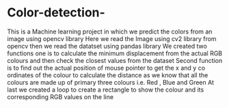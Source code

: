 # Color-detection-
This is a Machine learning project in which we predict the colors from an image using opencv library
Here we read the Image using cv2 library from opencv then we read the datatset using pandas library 
We created two functions one is to calculate the minimum displacement from the actual RGB colours and then check the closest values from the dataset
Second function is to find out the actual position of mouse pointer to get the x and y co ordinates of the colour to calculate the distance as we know that all the colours are made up of primary three colours i.e. Red , Blue and Green
At last we created a loop to create a rectangle to show the colour and its corresponding RGB values on the line 
